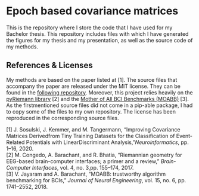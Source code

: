 # Epoch based covariance matrices
This is the repository where I store the code that I have used for my Bachelor thesis. This repository includes files with which I have generated the figures for my thesis and my presentation, as well as the source code of my methods. 

## References & Licenses
My methods are based on the paper listed at [1]. The source files that accompany the paper are released under the MIT license. They can be found in the [following repository](https://github.com/jsosulski/time-decoupled-lda). Moreover, this project relies heavily on the [pyRiemann library](10.5281/zenodo.18982) [2] and the [Mother of All BCI Benchmarks (MOABB)](https://github.com/NeuroTechX/moabb) [3]. As the firstmentioned source files did not come in a pip-able package, I had to copy some of the files to my own repository. The license has been reproduced in the corresponding source files. 


[1] J.  Sosulski,  J.  Kemmer,  and  M.  Tangermann,  “Improving  Covariance  Matrices  Derivedfrom Tiny Training Datasets for the Classification of Event-Related Potentials with LinearDiscriminant Analysis,”_Neuroinformatics_, pp. 1–16, 2020.<br>
[2] M. Congedo, A. Barachant, and R. Bhatia, “Riemannian geometry for EEG-based brain-computer  interfaces;  a  primer  and  a  review,” _Brain-Computer  Interfaces_,  vol.  4,  no.  3,pp. 155–174, 2017.<br>
[3] V. Jayaram and A. Barachant, “MOABB: trustworthy algorithm benchmarking for BCIs,” _Journal of Neural Engineering_, vol. 15, no. 6, pp. 1741–2552, 2018.<br>

